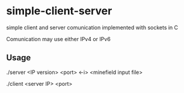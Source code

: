# simple-client-server
simple client and server comunication implemented with sockets in C

Comunication may use either IPv4 or IPv6

## Usage

./server \<IP version> \<port> \<-i> \<minefield input file>

./client \<server IP> \<port>
